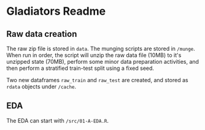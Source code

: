 # Gladiators Readme

## Raw data creation

The raw zip file is stored in `data`. The munging scripts are stored in `/munge`. When run in order, the script will unzip the raw data file (10MB) to it's unzipped state (70MB), perform some minor data preparation activities, and then perform a stratified train-test split using a fixed seed.

Two new dataframes `raw_train` and `raw_test` are created, and stored as `rdata` objects under `/cache`.

## EDA

The EDA can start with `/src/01-A-EDA.R`.
